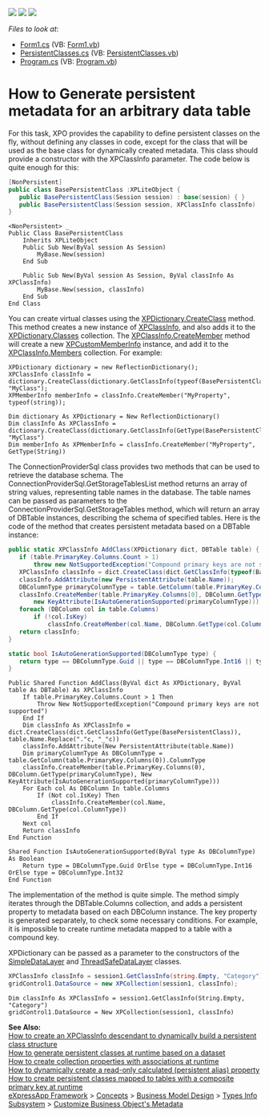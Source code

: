 <!-- default badges list -->
![](https://img.shields.io/endpoint?url=https://codecentral.devexpress.com/api/v1/VersionRange/128585935/22.2.2%2B)
[![](https://img.shields.io/badge/Open_in_DevExpress_Support_Center-FF7200?style=flat-square&logo=DevExpress&logoColor=white)](https://supportcenter.devexpress.com/ticket/details/E2922)
[![](https://img.shields.io/badge/📖_How_to_use_DevExpress_Examples-e9f6fc?style=flat-square)](https://docs.devexpress.com/GeneralInformation/403183)
<!-- default badges end -->
<!-- default file list -->
*Files to look at*:

* [Form1.cs](./CS/MapArbitraryDatabaseExample/Form1.cs) (VB: [Form1.vb](./VB/MapArbitraryDatabaseExample/Form1.vb))
* [PersistentClasses.cs](./CS/MapArbitraryDatabaseExample/PersistentClasses.cs) (VB: [PersistentClasses.vb](./VB/MapArbitraryDatabaseExample/PersistentClasses.vb))
* [Program.cs](./CS/MapArbitraryDatabaseExample/Program.cs) (VB: [Program.vb](./VB/MapArbitraryDatabaseExample/Program.vb))
<!-- default file list end -->
# How to Generate persistent metadata for an arbitrary data table

For this task, XPO provides the capability to define persistent classes on the fly, without defining any classes in code, except for the class that will be used as the base class for dynamically created metadata. This class should provide a constructor with the XPClassInfo parameter. The code below is quite enough for this:

```csharp
[NonPersistent]
public class BasePersistentClass :XPLiteObject {
   public BasePersistentClass(Session session) : base(session) { }
   public BasePersistentClass(Session session, XPClassInfo classInfo) : base(session, classInfo) { }
}
```

```vbnet
<NonPersistent> _
Public Class BasePersistentClass
    Inherits XPLiteObject
    Public Sub New(ByVal session As Session)
        MyBase.New(session)
    End Sub

    Public Sub New(ByVal session As Session, ByVal classInfo As XPClassInfo)
        MyBase.New(session, classInfo)
    End Sub
End Class
```

You can create virtual classes using the [XPDictionary.CreateClass](https://documentation.devexpress.com/CoreLibraries/DevExpress.Xpo.Metadata.XPDictionary.CreateClass.overloads) method. This method creates a new instance of [XPClassInfo](https://documentation.devexpress.com/CoreLibraries/DevExpress.Xpo.Metadata.XPClassInfo.class), and also adds it to the [XPDictionary.Classes](https://documentation.devexpress.com/CoreLibraries/DevExpress.Xpo.Metadata.XPDictionary.Classes.property) collection. The [XPClassInfo.CreateMember](https://documentation.devexpress.com/CoreLibraries/DevExpress.Xpo.Metadata.XPClassInfo.CreateMember.overloads) method will create a new [XPCustomMemberInfo](https://documentation.devexpress.com/CoreLibraries/DevExpress.Xpo.Metadata.XPCustomMemberInfo.class) instance, and add it to the [XPClassInfo.Members](https://documentation.devexpress.com/CoreLibraries/DevExpress.Xpo.Metadata.XPClassInfo.Members.property) collection. For example:

```charp
XPDictionary dictionary = new ReflectionDictionary();
XPClassInfo classInfo = dictionary.CreateClass(dictionary.GetClassInfo(typeof(BasePersistentClass)), "MyClass");
XPMemberInfo memberInfo = classInfo.CreateMember("MyProperty", typeof(string));
```

```vbnet
Dim dictionary As XPDictionary = New ReflectionDictionary()
Dim classInfo As XPClassInfo = dictionary.CreateClass(dictionary.GetClassInfo(GetType(BasePersistentClass)), "MyClass")
Dim memberInfo As XPMemberInfo = classInfo.CreateMember("MyProperty", GetType(String))
```

The ConnectionProviderSql class provides two methods that can be used to retrieve the database schema. The ConnectionProviderSql.GetStorageTablesList method returns an array of string values, representing table names in the database. The table names can be passed as parameters to the ConnectionProviderSql.GetStorageTables method, which will return an array of DBTable instances, describing the schema of specified tables. Here is the code of the method that creates persistent metadata based on a DBTable instance:

```csharp
public static XPClassInfo AddClass(XPDictionary dict, DBTable table) {
   if (table.PrimaryKey.Columns.Count > 1) 
       throw new NotSupportedException("Compound primary keys are not supported");
   XPClassInfo classInfo = dict.CreateClass(dict.GetClassInfo(typeof(BasePersistentClass)), table.Name.Replace('.', '_'));
   classInfo.AddAttribute(new PersistentAttribute(table.Name));
   DBColumnType primaryColumnType = table.GetColumn(table.PrimaryKey.Columns[0]).ColumnType;
   classInfo.CreateMember(table.PrimaryKey.Columns[0], DBColumn.GetType(primaryColumnType), 
       new KeyAttribute(IsAutoGenerationSupported(primaryColumnType)));
   foreach (DBColumn col in table.Columns)
       if (!col.IsKey)
           classInfo.CreateMember(col.Name, DBColumn.GetType(col.ColumnType));
   return classInfo;
}

static bool IsAutoGenerationSupported(DBColumnType type) {
   return type == DBColumnType.Guid || type == DBColumnType.Int16 || type == DBColumnType.Int32;
}
```

```vbnet
Public Shared Function AddClass(ByVal dict As XPDictionary, ByVal table As DBTable) As XPClassInfo
    If table.PrimaryKey.Columns.Count > 1 Then
        Throw New NotSupportedException("Compound primary keys are not supported")
    End If
    Dim classInfo As XPClassInfo = dict.CreateClass(dict.GetClassInfo(GetType(BasePersistentClass)), table.Name.Replace("."c, "_"c))
    classInfo.AddAttribute(New PersistentAttribute(table.Name))
    Dim primaryColumnType As DBColumnType = table.GetColumn(table.PrimaryKey.Columns(0)).ColumnType
    classInfo.CreateMember(table.PrimaryKey.Columns(0), DBColumn.GetType(primaryColumnType), New KeyAttribute(IsAutoGenerationSupported(primaryColumnType)))
    For Each col As DBColumn In table.Columns
        If (Not col.IsKey) Then
            classInfo.CreateMember(col.Name, DBColumn.GetType(col.ColumnType))
        End If
    Next col
    Return classInfo
End Function

Shared Function IsAutoGenerationSupported(ByVal type As DBColumnType) As Boolean
    Return type = DBColumnType.Guid OrElse type = DBColumnType.Int16 OrElse type = DBColumnType.Int32
End Function
```

The implementation of the method is quite simple. The method simply iterates through the DBTable.Columns collection, and adds a persistent property to metadata based on each DBColumn instance. The key property is generated separately, to check some necessary conditions. For example, it is impossible to create runtime metadata mapped to a table with a compound key.

XPDictionary can be passed as a parameter to the constructors of the [SimpleDataLayer](https://documentation.devexpress.com/CoreLibraries/DevExpress.Xpo.SimpleDataLayer.class) and [ThreadSafeDataLayer](https://documentation.devexpress.com/CoreLibraries/DevExpress.Xpo.ThreadSafeDataLayer.class) classes.

```csharp
XPClassInfo classInfo = session1.GetClassInfo(string.Empty, "Category");
gridControl1.DataSource = new XPCollection(session1, classInfo);
```

```vbnet
Dim classInfo As XPClassInfo = session1.GetClassInfo(String.Empty, "Category")
gridControl1.DataSource = New XPCollection(session1, classInfo)
```
**See Also:**   
[How to create an XPClassInfo descendant to dynamically build a persistent class structure](https://github.com/DevExpress-Examples/how-to-create-an-xpclassinfo-descendant-to-dynamically-build-a-persistent-class-structure-e1729)   
[How to generate persistent classes at runtime based on a dataset](https://github.com/DevExpress-Examples/how-to-generate-persistent-classes-at-runtime-based-on-a-dataset-e1198)   
[How to create collection properties with associations at runtime](https://github.com/DevExpress-Examples/how-to-create-collection-properties-with-associations-at-runtime-e5139)   
[How to dynamically create a read-only calculated (persistent alias) property](https://github.com/DevExpress-Examples/how-to-dynamically-create-a-read-only-calculated-persistent-alias-property-e3473)   
[How to create persistent classes mapped to tables with a composite primary key at runtime](https://github.com/DevExpress-Examples/how-to-create-persistent-classes-mapped-to-tables-with-a-composite-primary-key-at-runtime-e4606)   
[eXpressApp Framework](https://docs.devexpress.com/eXpressAppFramework/112670/index) > [Concepts](https://docs.devexpress.com/eXpressAppFramework/112683/concepts) > [Business Model Design](https://docs.devexpress.com/eXpressAppFramework/113461/concepts/business-model-design) > [Types Info Subsystem](https://docs.devexpress.com/eXpressAppFramework/113669/concepts/business-model-design/types-info-subsystem) > [Customize Business Object's Metadata](https://docs.devexpress.com/eXpressAppFramework/113583/concepts/business-model-design/types-info-subsystem/customize-business-object's-metadata)
